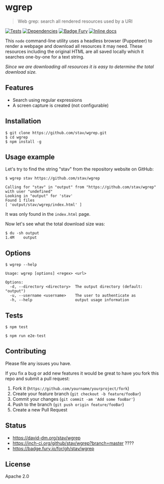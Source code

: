 # wgrep
> Web grep: search all rendered resources used by a URI

[![Tests][test-image]][test-url]
[![Dependencies][deps-image]][deps-url]
[![Badge Fury][fury-image]][fury-url]
[![Inline docs][inch-image]][inch-url]

This `node` command-line utility uses a headless browser (Puppeteer) to render
a webpage and download all resources it may need. These resources including the
original HTML are all saved locally which it searches one-by-one for a text
string.

*Since we are downloading all resources it is easy to determine the total
download size.*

## Features

* Search using regular expressions
* A screen capture is created (not configurable)

## Installation

	$ git clone https://github.com/stav/wgrep.git
	$ cd wgrep
	$ npm install -g

## Usage example

Let's try to find the string "stav" from the repository website on GitHub:

	$ wgrep stav https://github.com/stav/wgrep

	Calling for "stav" in "output" from "https://github.com/stav/wgrep" with user "undefined"
	Looking in "output" for 'stav'
	Found 1 files
	[ 'output/stav/wgrep/index.html' ]

It was only found in the `index.html` page.

Now let's see what the total download size was:

	$ du -sh output
	1.4M    output

## Options

	$ wgrep --help

	Usage: wgrep [options] <regex> <url>

	Options:
	  -d, --directory <directory>  The output directory (default: "output")
	  -u, --username <username>    The user to authenticate as
	  -h, --help                   output usage information

## Tests

	$ npm test

	$ npm run e2e-test

## Contributing

Please file any issues you have.

If you fix a bug or add new features it would be great to have you fork this
repo and submit a pull request:

1. Fork it (`https://github.com/yourname/yourproject/fork`)
2. Create your feature branch (`git checkout -b feature/fooBar`)
3. Commit your changes (`git commit -am 'Add some fooBar'`)
4. Push to the branch (`git push origin feature/fooBar`)
5. Create a new Pull Request

## Status

* https://david-dm.org/stav/wgrep
* https://inch-ci.org/github/stav/wgrep?branch=master   ????
* https://badge.fury.io/for/gh/stav/wgrep

## License

Apache 2.0

<!-- Markdown link & img dfn's -->
[test-image]: https://github.com/stav/wgrep/workflows/Tests/badge.svg
[test-url]:   https://github.com/stav/wgrep/workflows
[fury-image]: https://badge.fury.io/gh/stav%2Fwgrep.svg
[fury-url]:   https://badge.fury.io/gh/stav%2Fwgrep
[inch-image]: http://inch-ci.org/github/stav/wgrep.svg?branch=master
[inch-url]:   http://inch-ci.org/github/stav/wgrep
[deps-image]: https://david-dm.org/stav/wgrep/status.svg
[deps-url]:   https://david-dm.org/stav/wgrep
